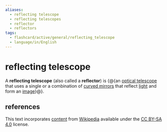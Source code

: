 ```yaml
---
aliases:
  - reflecting telescope
  - reflecting telescopes
  - reflector
  - reflectors
tags:
  - flashcard/active/general/reflecting_telescope
  - language/in/English
---
```


# reflecting telescope

A __reflecting telescope__ (also called a __reflector__) is {@{an [optical telescope](optical%20telescope.md) that uses a single or a combination of [curved mirrors](curved%20mirror.md) that reflect [light](light.md) and form an [image](image.md)}@}. <!--SR:!2026-01-30,408,310-->

## references

This text incorporates [content](https://en.wikipedia.org/wiki/reflecting_telescope) from [Wikipedia](Wikipedia.md) available under the [CC BY-SA 4.0](https://creativecommons.org/licenses/by-sa/4.0/) license.
